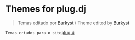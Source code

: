 # Themes for plug.dj
> Temas editado por [Burkyst](https://plug.dj/@/burkyst) /
> Theme edited by [Burkyst](https://plug.dj/@/burkyst)

```Temas criados para o site```[plug.dj](https://plug.dj)
